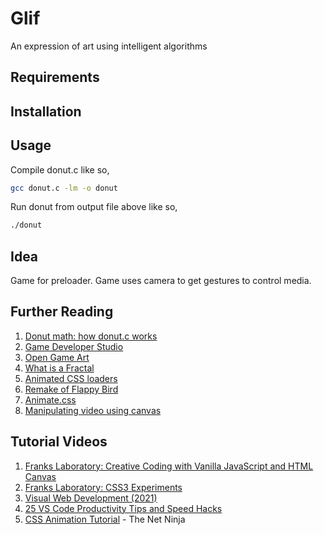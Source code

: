 # Glif

An expression of art using intelligent algorithms

## Requirements

## Installation

## Usage

Compile donut.c like so,

```bash
gcc donut.c -lm -o donut
```

Run donut from output file above like so,

```bash
./donut
```

## Idea

Game for preloader. Game uses camera to get gestures to control media.

## Further Reading

1. [Donut math: how donut.c works](https://www.a1k0n.net/2011/07/20/donut-math.html)
2. [Game Developer Studio](https://www.gamedeveloperstudio.com/index.php)
3. [Open Game Art](https://opengameart.org/)
4. [What is a Fractal](https://iternal.us/what-is-a-fractal/)
5. [Animated CSS loaders](https://dev.to/j3nnning/animated-css-loaders-2km4)
6. [Remake of Flappy Bird](https://github.com/D4rk1n/JS-Flappy-Bird)
7. [Animate.css](https://animate.style/)
8. [Manipulating video using canvas](https://developer.mozilla.org/en-US/docs/Web/API/Canvas_API/Manipulating_video_using_canvas)

## Tutorial Videos

1. [Franks Laboratory: Creative Coding with Vanilla JavaScript and HTML Canvas](https://www.youtube.com/playlist?list=PLYElE_rzEw_siuo-kkHh5h7Sk--6IPYNh)
2. [Franks Laboratory: CSS3 Experiments](https://www.youtube.com/playlist?list=PLYElE_rzEw_t2O2DvfopIoq-diTgefVzV)
3. [Visual Web Development (2021)](https://www.youtube.com/playlist?list=PLB0Tybl0UNfb3hTHPfEIg1SPw_-Ca9iIw)
4. [25 VS Code Productivity Tips and Speed Hacks](https://youtu.be/ifTF3ags0XI)
5. [CSS Animation Tutorial](https://www.youtube.com/playlist?list=PL4cUxeGkcC9iGYgmEd2dm3zAKzyCGDtM5) - The Net Ninja